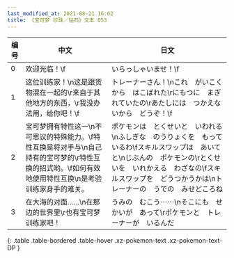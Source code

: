 ```yaml
---
last_modified_at: 2021-08-21 16:02
title: 《宝可梦 珍珠／钻石》文本 053
---
```

| 编号 | 中文 | 日文 |
| ---- | ---- | ---- |
| 0 | 欢迎光临！\f | いらっしゃいませ！\f |
| 1 | 这位训练家！\n这是跟货物混在一起的\r来自于其他地方的东西，\r我没办法用，给你吧！\f | トレーナーさん！\nこれ　がいこくから　はこばれた\rにもつに　まぎれていたの\rあたしには　つかえないから　どうぞ！\f |
| 2 | 宝可梦拥有特性这一\n不可思议的特殊能力。\f特性互换是将对手与\n自己持有的宝可梦的\r特性互换的招式哟。\f如何有效地使用特性互换\n是考验训练家身手的难关。 | ポケモンは　とくせいと　いわれる\nふしぎな　のうりょくを　もっているわ\fスキルスワップは　あいてと\nじぶんの　ポケモンの\rとくせいを　いれかえる　わざなの\fスキルスワップを　どうつかうかは\nトレーナーの　うでの　みせどころね |
| 3 | 在大海的对面……\n在那边的世界里\r也有宝可梦训练家吧！ | うみの　むこう⋯⋯\nそこにも　せかいが　あって\rポケモンと　トレーナーが　いるんだ |
{: .table .table-bordered .table-hover .xz-pokemon-text .xz-pokemon-text-DP }